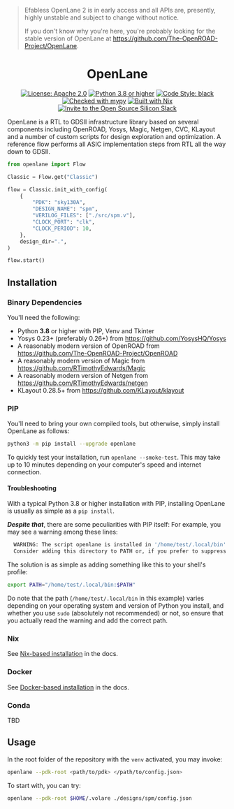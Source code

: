 > Efabless OpenLane 2 is in early access and all APIs are, presently, highly unstable and subject to change without notice.
>
> If you don't know why you're here, you're probably looking for the stable version of OpenLane at https://github.com/The-OpenROAD-Project/OpenLane.

<h1 align="center">OpenLane</h1>
<p align="center">
    <a href="https://opensource.org/licenses/Apache-2.0"><img src="https://img.shields.io/badge/License-Apache%202.0-blue.svg" alt="License: Apache 2.0"/></a>
    <a href="https://www.python.org"><img src="https://img.shields.io/badge/Python-3.8-3776AB.svg?style=flat&logo=python&logoColor=white" alt="Python 3.8 or higher" /></a>
    <a href="https://github.com/psf/black"><img src="https://img.shields.io/badge/code%20style-black-000000.svg" alt="Code Style: black"/></a>
    <a href="https://mypy-lang.org/"><img src="https://www.mypy-lang.org/static/mypy_badge.svg" alt="Checked with mypy"/></a>
    <a href="https://nixos.org/"><img src="https://img.shields.io/static/v1?logo=nixos&logoColor=white&label=&message=Built%20with%20Nix&color=41439a" alt="Built with Nix"/></a>
    <a href="https://invite.skywater.tools"><img src="https://img.shields.io/badge/Community-Open%20Source%20Silicon%20Slack-ff69b4?logo=slack" alt="Invite to the Open Source Silicon Slack"/></a>
</p>

OpenLane is a RTL to GDSII infrastructure library based on several components including OpenROAD, Yosys, Magic, Netgen, CVC, KLayout and a number of custom scripts for design exploration and optimization. A reference flow performs all ASIC implementation steps from RTL all the way down to GDSII.

```python
from openlane import Flow

Classic = Flow.get("Classic")

flow = Classic.init_with_config(
    {
        "PDK": "sky130A",
        "DESIGN_NAME": "spm",
        "VERILOG_FILES": ["./src/spm.v"],
        "CLOCK_PORT": "clk",
        "CLOCK_PERIOD": 10,
    },
    design_dir=".",
)

flow.start()
```


## Installation
### Binary Dependencies
You'll need the following:
* Python **3.8** or higher with PIP, Venv and Tkinter
* Yosys 0.23+ (preferably 0.26+) from https://github.com/YosysHQ/Yosys
* A reasonably modern version of OpenROAD from https://github.com/The-OpenROAD-Project/OpenROAD
* A reasonably modern version of Magic from https://github.com/RTimothyEdwards/Magic
* A reasonably modern version of Netgen from https://github.com/RTimothyEdwards/netgen
* KLayout 0.28.5+ from https://github.com/KLayout/klayout

### PIP
You'll need to bring your own compiled tools, but otherwise, simply install OpenLane as follows:

```sh
python3 -m pip install --upgrade openlane
```

To quickly test your installation, run `openlane --smoke-test`. This may take up to 10 minutes depending on your computer's speed and internet connection.

#### Troubleshooting
With a typical Python 3.8 or higher installation with PIP, installing OpenLane is usually as simple as a `pip install`.

***Despite that***, there are some peculiarities with PIP itself: For example, you may see a warning among these lines:

```sh
  WARNING: The script openlane is installed in '/home/test/.local/bin' which is not on PATH.
  Consider adding this directory to PATH or, if you prefer to suppress this warning, use --no-warn-script-location.
```

The solution is as simple as adding something like this to your shell's profile:

```sh
export PATH="/home/test/.local/bin:$PATH"
```

Do note that the path (`/home/test/.local/bin` in this example) varies depending on your operating system and version of Python you install, and whether you use `sudo` (absolutely not recommended) or not, so ensure that you actually read the warning and add the correct path.

### Nix
See [Nix-based installation](docs/source/getting_started/nix_installation/index.md) in the docs.

### Docker
See [Docker-based installation](docs/source/getting_started/docker_installation/index.md) in the docs.

### Conda
TBD

## Usage
In the root folder of the repository with the `venv` activated, you may invoke:

```sh
openlane --pdk-root <path/to/pdk> </path/to/config.json>
```

To start with, you can try:

```sh
openlane --pdk-root $HOME/.volare ./designs/spm/config.json
```